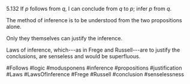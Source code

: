 5.132 If $p$ follows from $q$, I can conclude from $q$ to $p$; infer $p$ from $q$.

The method of inference is to be understood from the two propositions alone.

Only they themselves can justify the inference.

Laws of inference, which---as in Frege and Russell---are to justify the conclusions, are senseless and would be superfluous.

#Follows #logic #modusponens #inference #propositions #justification #Laws #LawsOfInference #Frege #Russell #conclusion #senselessness 